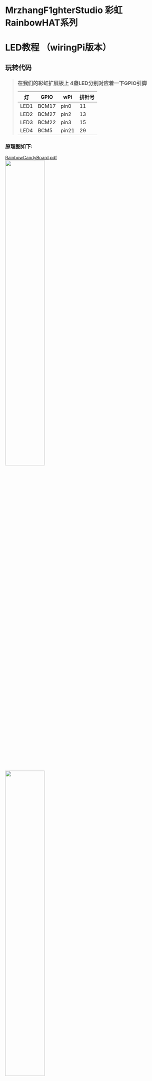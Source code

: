 # MrzhangF1ghterStudio 彩虹RainbowHAT系列
# LED教程 （wiringPi版本）

## 玩转代码
> ### 在我们的彩虹扩展板上 4盏LED分别对应着一下GPIO引脚
> 灯   | GPIO | wPi |排针号|
> |----|-----|-----|-----|
> |LED1|BCM17|pin0 | 11 |    
> |LED2|BCM27|pin2 |13  |
> |LED3|BCM22|pin3 |15  |
> |LED4|BCM5 |pin21|29  |

### 原理图如下:
[RainbowCandyBoard.pdf](https://github.com/MrzhangF1ghter/RainbowCandyBoard/blob/master/schematic/RainbowCandyBoard.pdf)<br>
<img src="https://github.com/MrzhangF1ghter/RainbowCandyBoard/blob/master/led/schematic/LED.png" width=50% height=50%/><br>
<img src="https://github.com/MrzhangF1ghter/RainbowCandyBoard/blob/master/led/schematic/led_pin.png" width=50% height=50%/><br>
> 我们采用的是跳帽来连接IO口，你可以在彩虹板上看到有一排彩虹色的跳帽，找到LED1、LED2、LED3、LED4，那就是与IO连接的端口，具体端口号请看原理图。
> 当我们想接自己io的时候，可以将跳帽拔开，那么板上的外设就和io口断开了，然后插上你想接的外设即可。

首先先用gedit、puma、vim等文本编辑工具打开该文件夹下的led_wiringPi.c,如下，我们可以看看注释进行理解。
```C
#include<stdio.h>
#include<unistd.h>
#include<wiringPi.h>//wiringPi路径
int main()
{
  int leds_pin[4]={0,2,3,21};//定义一个存放led对应gpio引脚号的整形数组
  int i;//定义一个用于循环计数变量
  printf("Welcome to IODevelopBoard!\n");//打印欢迎信息
  printf("LEDS test,wiringPi version\n");//打印欢迎信息
  wiringPiSetup();//wiringPi库初始化
  /*用循环一条语句设置完所有LED引脚为OUTPUT模式，
    函数原型digitalWrite (int pin, int value)*/
  for(i=0;i<4;i++)
  {
    pinMode(leds_pin[i],OUTPUT);//设置led_pin[i]引脚为输出模式
    digitalWrite(leds_pin[i],HIGH);//初始化为高电平
  }
  while(1)//流水灯
  {
    for(i=0;i<4;i++)
    {
      digitalWrite(leds_pin[i],LOW);//LED1引脚低电平（低电平点亮）
      printf("LED%d is on!\n",i+1);
      sleep(1);//程序休眠1秒
      digitalWrite(leds_pin[i],HIGH);//LED1引脚高电平（高电平熄灭）
      printf("LED%d is off!\n",i+1);
      sleep(1);//程序休眠1秒
    }
  }
}
```
## 玩
> 当我们修改了代码后想运行时，必须将其编译成可执行文件，在此我们需要用到gcc工具，树莓派默认已安装好，若无，则百度相关教程安装好<br>
> 编译指令如下 `gcc -o 目标文件名 源文件名` -o的意思为输出可执行文件<br>
> 例:`gcc -o myled led_wiringPi.c` <br>
> 若无错误，则将会生成目标文件名的可执行文件，如有错误，请根据编译器提示排错。<br>
> 执行验证
> `./目标文件名`
> 例<br>
> `./myled`
> 按了回车后，你将会发现彩虹板上的LED以流水的形式闪烁<br>
> 按下`Ctrl+C`结束程序<br>
## 扩展
> 用户可以扩展使用自己的的LED进行亮灭，只需把对应跳帽拔掉，接上排线即可。请注意使用同一个电源（共地）
> <img src="https://github.com/MrzhangF1ghter/RainbowCandyBoard/blob/master/led/schematic/led_jumper.png" width=50% height=50%/><br>
